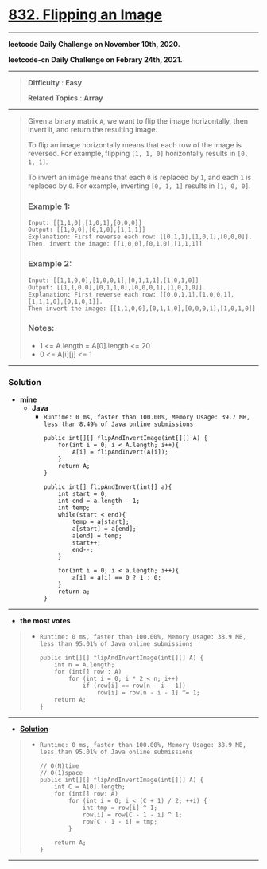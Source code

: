 # [832. Flipping an Image](https://leetcode.com/problems/flipping-an-image/description/)
---

**leetcode Daily Challenge on November 10th, 2020.**

**leetcode-cn Daily Challenge on Febrary 24th, 2021.**

---

> **Difficulty** : **Easy**
>
> **Related Topics** : **Array**

---

> Given a binary matrix `A`, we want to flip the image horizontally, then invert it, and return the resulting image.
>
> To flip an image horizontally means that each row of the image is reversed.  For example, flipping `[1, 1, 0]` horizontally results in `[0, 1, 1]`.
>
> To invert an image means that each `0` is replaced by `1`, and each `1` is replaced by `0`. For example, inverting `[0, 1, 1]` results in `[1, 0, 0]`.
>
> ### Example 1:
> ```
> Input: [[1,1,0],[1,0,1],[0,0,0]]
> Output: [[1,0,0],[0,1,0],[1,1,1]]
> Explanation: First reverse each row: [[0,1,1],[1,0,1],[0,0,0]].
> Then, invert the image: [[1,0,0],[0,1,0],[1,1,1]]
> ```
>
> ### Example 2:
> ```
> Input: [[1,1,0,0],[1,0,0,1],[0,1,1,1],[1,0,1,0]]
> Output: [[1,1,0,0],[0,1,1,0],[0,0,0,1],[1,0,1,0]]
> Explanation: First reverse each row: [[0,0,1,1],[1,0,0,1],[1,1,1,0],[0,1,0,1]].
> Then invert the image: [[1,1,0,0],[0,1,1,0],[0,0,0,1],[1,0,1,0]]
> ```
>
> ### Notes:
> * 1 <= A.length = A[0].length <= 20
> * 0 <= A[i][j] <= 1

---

### Solution
* **mine**
  * **Java**
    * `Runtime: 0 ms, faster than 100.00%, Memory Usage: 39.7 MB, less than 8.49% of Java online submissions`
      ```
      public int[][] flipAndInvertImage(int[][] A) {
          for(int i = 0; i < A.length; i++){
              A[i] = flipAndInvert(A[i]);
          }
          return A;
      }

      public int[] flipAndInvert(int[] a){
          int start = 0;
          int end = a.length - 1;
          int temp;
          while(start < end){
              temp = a[start];
              a[start] = a[end];
              a[end] = temp;
              start++;
              end--;
          }

          for(int i = 0; i < a.length; i++){
              a[i] = a[i] == 0 ? 1 : 0;
          }
          return a;
      }
      ```

---

* **the most votes**
>  * `Runtime: 0 ms, faster than 100.00%, Memory Usage: 38.9 MB, less than 95.01% of Java online submissions`
>    ```
>    public int[][] flipAndInvertImage(int[][] A) {
>        int n = A.length;
>        for (int[] row : A)
>            for (int i = 0; i * 2 < n; i++)
>                if (row[i] == row[n - i - 1])
>                    row[i] = row[n - i - 1] ^= 1;
>        return A;
>    }
>    ```

---

* **[Solution](https://leetcode.com/problems/flipping-an-image/solution/)**
>  * `Runtime: 0 ms, faster than 100.00%, Memory Usage: 38.9 MB, less than 95.01% of Java online submissions`
>    ```
>    // O(N)time
>    // O(1)space
>    public int[][] flipAndInvertImage(int[][] A) {
>        int C = A[0].length;
>        for (int[] row: A)
>            for (int i = 0; i < (C + 1) / 2; ++i) {
>                int tmp = row[i] ^ 1;
>                row[i] = row[C - 1 - i] ^ 1;
>                row[C - 1 - i] = tmp;
>            }
>
>        return A;
>    }
>    ```

---
